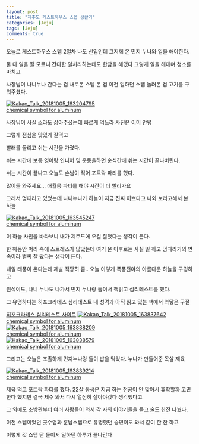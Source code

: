 ```yaml
---
layout: post
title: "제주도 게스트하우스 스텝 생활기" 
categories: [Jeju]
tags: [Jeju]
comments: true
---
```


<div> 
<p>
오늘로 게스트하우스 스텝 2일차 
나도 신입인데 그저께 온 민지 누나와 일을 해야한다. 

둘 다 일을 잘 모르니 
간다한 일처리하는데도 한참을 헤맸다
그렇게 일을 헤매며 청소를 마치고 

사장님이 나니누나 간다는 겸 새로온 스텝 온 겸 
이전 일하던 스텝 놀러온 겸 고기를 구워주셨다. 
</p> 
<a href="https://ibb.co/dDahZK"><img src="https://preview.ibb.co/eVjLMz/Kakao_Talk_20181005_163204795.jpg" alt="Kakao_Talk_20181005_163204795" border="0"></a><br /><a target='_blank' href='https://aluminumsulfate.net/aluminum-oxide'>chemical symbol for aluminum</a><br />

<p>
사장님이 사실 소라도 삶아주셨는데 
빠르게 먹느라 사진은 이미 안녕 

그렇게 점심을 맛있게 잘먹고 

빨래를 돌리고 
쉬는 시간을 가졌다. 

쉬는 시간에 보통 영어랑 인니어 및 운동을하면 
순식간에 쉬는 시간이 끝나버린다. 

쉬는 시간이 끝나고 
오늘도 손님이 적어 
포트락 파티를 했다. 

많이들 와주세요... 애월몽
파티를 해야 시간이 더 빨리가요 

그래서 멍때리고 있었는데 
나니누나가 하늘이 지금 진짜 이쁘다고 
나와 보라고해서 본 하늘 
</p>
<a href="https://ibb.co/m2psZK"><img src="https://preview.ibb.co/eDsqMz/Kakao_Talk_20181005_163545247.jpg" alt="Kakao_Talk_20181005_163545247" border="0"></a><br /><a target='_blank' href='https://aluminumsulfate.net/aluminum-oxide'>chemical symbol for aluminum</a><br />

<p>
이 하늘 사진을 바라보니 
내가 제주도에 오길 잘했다는 생각이 든다. 

한 해동안 머리 속에 스트레스가 많았는데 
여기 온 이후로는 사실 일 하고 멍때리기의 연속이라
벌써 잘 왔다는 생각이 든다. 

내일 태풍이 온다는데 제발 적당히 좀..
오늘 이렇게 폭풍전야의 아름다운 하늘을 
구경하고 

원석이도, 나니 누나도 나가서 
민지 누나랑 둘이서 책읽고 
심리테스트를 했다. 

그 유명하다는 히포크라테스 심리테스트 내 성격과 
아직 읽고 있는 책에서 와닿은 구절 
</p>

<a href="http://www.mygift.pe.kr/temperament/"> 히포크라테스 심리테스트 사이트</a>
<a href="https://ibb.co/fAvVoe"><img src="https://preview.ibb.co/hhW38e/Kakao_Talk_20181005_163837642.png" alt="Kakao_Talk_20181005_163837642" border="0"></a><br /><a target='_blank' href='https://aluminumsulfate.net/aluminum-oxide'>chemical symbol for aluminum</a><br />
<a href="https://ibb.co/hfpUgz"><img src="https://preview.ibb.co/bOT0oe/Kakao_Talk_20181005_163838209.jpg" alt="Kakao_Talk_20181005_163838209" border="0"></a><br /><a target='_blank' href='https://aluminumsulfate.net/aluminum-oxide'>chemical symbol for aluminum</a><br />
<a href="https://ibb.co/gmjZEK"><img src="https://preview.ibb.co/kteO8e/Kakao_Talk_20181005_163838579.jpg" alt="Kakao_Talk_20181005_163838579" border="0"></a><br /><a target='_blank' href='https://aluminumsulfate.net/aluminum-oxide'>chemical symbol for aluminum</a><br />

<p> 
그리고는 오늘은 조촐하게 민지누나랑 둘이 밥을 먹었다. 
누나가 만들어준 목살 제육 </p>
<a href="https://ibb.co/nyjUgz"><img src="https://preview.ibb.co/gAW9gz/Kakao_Talk_20181005_163839214.jpg" alt="Kakao_Talk_20181005_163839214" border="0"></a><br /><a target='_blank' href='https://aluminumsulfate.net/aluminum-oxide'>chemical symbol for aluminum</a><br />

<p>
제육 먹고 포트락 파티를 했다. 
22살 동생은 지금 하는 전공이 안 맞아서 휴학할까 고민한다 했지만 
결국 제주 와서 다시 열심히 살아야겠다 생각했다고 

그 외에도 소방관부터 여러 사람들이 와서 
각 자의 이야기들을 듣고 술도 한잔 나눴다. 

이전 스텝이었던 콧수염과 훈남스텝으로 유명했던 승민이도 와서 
같이 한 잔 하고 

이렇게 갓 스텝 단 둘이서 일하던 하루가 끝나간다 
</p>

</div>
